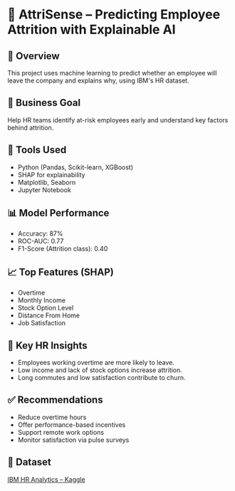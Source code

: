 # 🧠 AttriSense – Predicting Employee Attrition with Explainable AI

## 📌 Overview
This project uses machine learning to predict whether an employee will leave the company and explains why, using IBM's HR dataset.

## 💼 Business Goal
Help HR teams identify at-risk employees early and understand key factors behind attrition.

## 🔧 Tools Used
- Python (Pandas, Scikit-learn, XGBoost)
- SHAP for explainability
- Matplotlib, Seaborn
- Jupyter Notebook

## 📊 Model Performance
- Accuracy: 87%
- ROC-AUC: 0.77
- F1-Score (Attrition class): 0.40

## 📈 Top Features (SHAP)
- Overtime
- Monthly Income
- Stock Option Level
- Distance From Home
- Job Satisfaction

## 🧠 Key HR Insights
- Employees working overtime are more likely to leave.
- Low income and lack of stock options increase attrition.
- Long commutes and low satisfaction contribute to churn.

## ✅ Recommendations
- Reduce overtime hours
- Offer performance-based incentives
- Support remote work options
- Monitor satisfaction via pulse surveys

## 📁 Dataset
[IBM HR Analytics – Kaggle](https://www.kaggle.com/datasets/pavansubhasht/ibm-hr-analytics-attrition-dataset)
